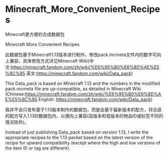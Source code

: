 # Minecraft_More_Convenient_Recipes
Minecraft更方便的合成数据包

Minecraft More Convenient Recipes


此数据包基于Minecraft1.13版本进行制作，修改pack.mcmeta文件内的数字可向上兼容，具体修改方式详见Minecraft Wiki(中文:https://minecraft.fandom.com/zh/wiki/%E6%95%B0%E6%8D%AE%E5%8C%85 英文:https://minecraft.fandom.com/wiki/Data_pack)

This Data_pack is based on Minecraft 1.13 and the numbers in the modified pack.mcmeta file are up-compatible, as detailed in Minecraft Wiki (Chinese:https://minecraft.fandom.com/zh/wiki/%E6%95%B0%E6%8D%AE%E5%8C%85 English: https://minecraft.fandom.com/wiki/Data_pack)


我并不会只发布基于1.13版本制作的数据包，而是会基于最新版本的配方，将合适的配方写入1.13的数据包内，以便向上兼容(高版本和低版本的物品ID或标签不同的情况除外)。

Instead of just publishing Data_pack based on version 1.13, I write the appropriate recipes to the 1.13 packet based on the latest version of the recipe for upward compatibility (except where the high and low versions of the item ID or tag are different).
